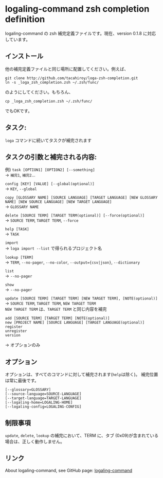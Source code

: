 logaling-command zsh completion definition
===========

logaling-command の zsh 補完定義ファイルです。現在、version 0.1.8 に対応しています。

## インストール
他の補完定義ファイルと同じ場所に配置してください。例えば、

    git clone http://github.com/tacahiroy/loga-zsh-completion.git
    ln -s _loga_zsh_completion.zsh ~/.zsh/func/

のようにしてください。もちろん、

    cp _loga_zsh_completion.zsh ~/.zsh/func/

でもOKです。

## タスク:
`loga` コマンドに続いてタスクが補完されます

## タスクの引数と補完される内容:
例)
`task [OPTION1] [OPTION2] [--something]`  
-> `補完1`, `補完2`...

`config [KEY] [VALUE] [--global(optional)]`  
-> `KEY`, `--global`

`copy [GLOSSARY NAME] [SOURCE LANGUAGE] [TARGET LANGUAGE] [NEW GLOSSARY NAME] [NEW SOURCE LANGUAGE] [NEW TARGET LANGUAGE]`  
-> `GLOSSARY NAME`

`delete [SOURCE TERM] [TARGET TERM(optional)] [--force(optional)]`  
-> `SOURCE TERM`, `TARGET TERM`, `--force`

`help [TASK]`  
-> `TASK`

`import`  
-> `loga import --list` で得られるプロジェクト名

`lookup [TERM]`  
-> `TERM`, `--no-pager`, `--no-color`, `--output={csv|json}`, `--dictionary`

`list`  
-> `--no-pager`

`show`  
-> `--no-pager`

`update [SOURCE TERM] [TARGET TERM] [NEW TARGET TERM], [NOTE(optional)]`  
-> `SOURCE TERM`,  `TARGET TERM`,  `NEW TARGET TERM`  
`NEW TARGET TERM` は、`TARGET TERM` と同じ内容を補完

    add [SOURCE TERM] [TARGET TERM] [NOTE(optional)]
    new [PROJECT NAME] [SOURCE LANGUAGE] [TARGET LANGUAGE(optional)]
    register
    unregister
    version
-> オプションのみ


## オプション
オプションは、すべてのコマンドに対して補完されます(`help`は除く)。
補完位置は常に最後です。

    [--glossary=GLOSSARY]
    [--source-language=SOURCE-LANGUAGE]
    [--target-language=TARGET-LANGUAGE]
    [--logaling-home=LOGALING-HOME]
    [--logaling-config=LOGALING-CONFIG]


## 制限事項
`update`, `delete`, `lookup` の補完において、TERM に、タブ (0x09)が含まれている場合は、正しく動作しません。

## リンク
About logaling-command, see GitHub page:
 [logaling-command](https://github.com/logaling/logaling-command)

